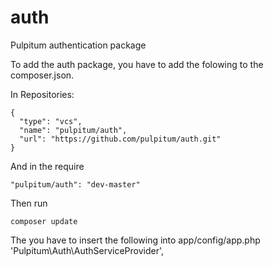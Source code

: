 auth
====

Pulpitum authentication package

To add the auth package, you have to add the folowing to the composer.json.

In Repositories:

    {
      "type": "vcs",
      "name": "pulpitum/auth",
      "url": "https://github.com/pulpitum/auth.git"
    }
    
And in the require

    "pulpitum/auth": "dev-master"
    
    
  
Then run

    composer update

The you have to insert the following into app/config/app.php
    'Pulpitum\Auth\AuthServiceProvider',
